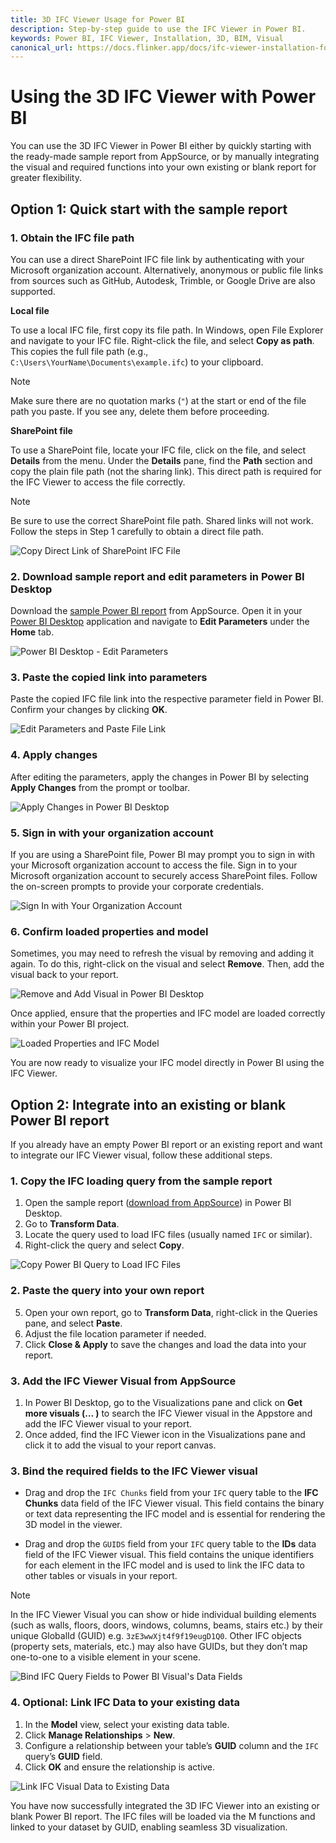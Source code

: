 ```yaml
---
title: 3D IFC Viewer Usage for Power BI
description: Step-by-step guide to use the IFC Viewer in Power BI.
keywords: Power BI, IFC Viewer, Installation, 3D, BIM, Visual
canonical_url: https://docs.flinker.app/docs/ifc-viewer-installation-for-power-bi.html
---
```


# Using the 3D IFC Viewer with Power BI

You can use the 3D IFC Viewer in Power BI either by quickly starting with the ready-made sample report from AppSource, or by manually integrating the visual and required functions into your own existing or blank report for greater flexibility.

## Option 1: Quick start with the sample report

### 1. Obtain the IFC file path

You can use a direct SharePoint IFC file link by authenticating with your Microsoft organization account. Alternatively, anonymous or public file links from sources such as GitHub, Autodesk, Trimble, or Google Drive are also supported.

**Local file**

To use a local IFC file, first copy its file path. In Windows, open File Explorer and navigate to your IFC file. Right-click the file, and select **Copy as path**. This copies the full file path (e.g., `C:\Users\YourName\Documents\example.ifc`) to your clipboard.

> [!NOTE]
> Make sure there are no quotation marks (`"`) at the start or end of the file path you paste. If you see any, delete them before proceeding.

**SharePoint file**

To use a SharePoint file, locate your IFC file, click on the file, and select **Details** from the menu. Under the **Details** pane, find the **Path** section and copy the plain file path (not the sharing link). This direct path is required for the IFC Viewer to access the file correctly.

> [!NOTE]
> Be sure to use the correct SharePoint file path. Shared links will not work. Follow the steps in Step 1 carefully to obtain a direct file path.

![Copy Direct Link of SharePoint IFC File](/_media/copy-direct-link-of-sharepoint-ifc-file.png)

### 2. Download sample report and edit parameters in Power BI Desktop

Download the [sample Power BI report](https://appsource.microsoft.com/en-us/product/power-bi-visuals/flinkergmbh1644589155747.ifc-viewer?src=docs&mktcmpid=ifc_power_pi) from AppSource. Open it in your [Power BI Desktop](https://www.microsoft.com/de-de/download/details.aspx?id=58494) application and navigate to **Edit Parameters** under the **Home** tab.

![Power BI Desktop - Edit Parameters](/_media/power-bi-desktop-app-edit-parameters.png)

### 3. Paste the copied link into parameters

Paste the copied IFC file link into the respective parameter field in Power BI. Confirm your changes by clicking **OK**.

![Edit Parameters and Paste File Link](/_media/power-bi-desktop-app-edit-parameters-and-paste-file-link.png)

### 4. Apply changes

After editing the parameters, apply the changes in Power BI by selecting **Apply Changes** from the prompt or toolbar.

![Apply Changes in Power BI Desktop](/_media/power-bi-desktop-app-apply-changes.png)

### 5. Sign in with your organization account

If you are using a SharePoint file, Power BI may prompt you to sign in with your Microsoft organization account to access the file. Sign in to your Microsoft organization account to securely access SharePoint files. Follow the on-screen prompts to provide your corporate credentials.

![Sign In with Your Organization Account](/_media/powerbi-signin-with-your-org-account-and-access-web-content.png)

### 6. Confirm loaded properties and model

Sometimes, you may need to refresh the visual by removing and adding it again. To do this, right-click on the visual and select **Remove**. Then, add the visual back to your report.

![Remove and Add Visual in Power BI Desktop](/_media/power-bi-desktop-app-remove-and-add-visual.png)

Once applied, ensure that the properties and IFC model are loaded correctly within your Power BI project.

![Loaded Properties and IFC Model](/_media/power-bi-desktop-app-loaded-properties-and-model.png)

You are now ready to visualize your IFC model directly in Power BI using the IFC Viewer.

## Option 2: Integrate into an existing or blank Power BI report

If you already have an empty Power BI report or an existing report and want to integrate our IFC Viewer visual, follow these additional steps.

### 1. Copy the IFC loading query from the sample report

1. Open the sample report ([download from AppSource](https://appsource.microsoft.com/en-us/product/power-bi-visuals/flinkergmbh1644589155747.ifc-viewer?src=docs&mktcmpid=ifc_power_pi)) in Power BI Desktop.
2. Go to **Transform Data**.
3. Locate the query used to load IFC files (usually named `IFC` or similar).
4. Right-click the query and select **Copy**.

![Copy Power BI Query to Load IFC Files](/_media/copy-power-bi-query-to-load-ifc-files.png)

### 2. Paste the query into your own report

5. Open your own report, go to **Transform Data**, right-click in the Queries pane, and select **Paste**.
6. Adjust the file location parameter if needed.
7. Click **Close & Apply** to save the changes and load the data into your report.

### 3. Add the IFC Viewer Visual from AppSource

1. In Power BI Desktop, go to the Visualizations pane and click on **Get more visuals (… )** to search the IFC Viewer visual in the Appstore and add the IFC Viewer visual to your report.
2. Once added, find the IFC Viewer icon in the Visualizations pane and click it to add the visual to your report canvas.
### 3. Bind the required fields to the IFC Viewer visual

- Drag and drop the `IFC Chunks` field from your `IFC` query table to the **IFC Chunks** data field of the IFC Viewer visual. This field contains the binary or text data representing the IFC model and is essential for rendering the 3D model in the viewer.

- Drag and drop the `GUIDS` field from your `IFC` query table to the **IDs** data field of the IFC Viewer visual. This field contains the unique identifiers for each element in the IFC model and is used to link the IFC data to other tables or visuals in your report.

> [!NOTE]
> In the IFC Viewer Visual you can show or hide individual building elements (such as walls, floors, doors, windows, columns, beams, stairs etc.) by their unique GlobalId (GUID) e.g. `3zE3wwXjt4f9f19eugD1Q0`. Other IFC objects (property sets, materials, etc.) may also have GUIDs, but they don’t map one-to-one to a visible element in your scene.

![Bind IFC Query Fields to Power BI Visual's Data Fields](/_media/bind-ifc-query-fields-to-power-bi-visuals-data-fields.png)

### 4. Optional: Link IFC Data to your existing data

1. In the **Model** view, select your existing data table.
2. Click **Manage Relationships** > **New**.
3. Configure a relationship between your table’s **GUID** column and the `IFC` query’s **GUID** field.
4. Click **OK** and ensure the relationship is active.

![Link IFC Visual Data to Existing Data](/_media/link-ifc-visual-data-to-existing-data.png)

You have now successfully integrated the 3D IFC Viewer into an existing or blank Power BI report. The IFC files will be loaded via the M functions and linked to your dataset by GUID, enabling seamless 3D visualization.

